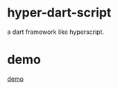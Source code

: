 # hyper-dart-script

a dart framework like hyperscript.

# demo
[demo](https://naoki-tomita.github.io/hyper-dart-script/dist/)
